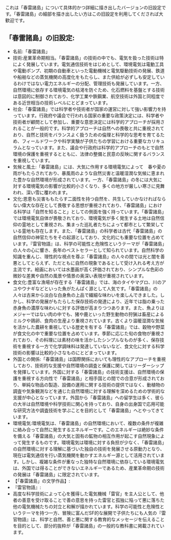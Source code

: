 これは「春雷諸島」について具体的かつ詳細に描き出したバージョンの旧設定です。「春雷諸島」の細部を描き出したい方はこの旧設定を利用してくだされば大歓迎です。

## 「春雷諸島」の旧設定:

* 名前:「春雷諸島」
* 技術:産業革命期相当。「春雷諸島」の技術の中でも、電気を扱った技術は特によく発展しています。電気通信技術をはじめとして、環境電気は電動工具や電動ポンプ、初期の自動車といった電動機械と電気駆動技術の発展、鉄道や船舶などの蒸気機関の高度化をもたらし、また供給が必ずしも安定しているわけではない電力エネルギーの分配、管理技術も発展しています。一方、自然環境に依存する環境電気の枯渇を防ぐため、化石燃料を基盤とする技術は意図的に制御されており、化学工業や鉄鋼業、航空技術は外国と同程度である近世相当の技術レベルにとどまっています。
* 社会:「春雷諸島」では科学者や技術者が国家の運営に対して強い影響力を持っています。行政府や議会で行われる国家の重要な政策決定には、科学者や技術者が顧問として参加し、重要な意思決定には科学的アプローチが採用されることが一般的です。科学的アプローチは自然への畏敬と共に重視されており、自然と技術をバランスよく扱うための倫理と科学的な思考を育てるため、フィールドワークや科学実験が子供たちの学習における重要なカリキュラムとなっています。また、議会や行政府は科学的アプローチのもとで自然環境の保護を重視するとともに、法律の整備と民意の反映に関するバランスを重視しています。
* 気候と風土:「春雷諸島」には、大気に作用する環境電気によって　春や夏の雨がもたらされており、暴風雨のような自然災害と温暖湿潤な気候に恵まれた豊かな自然環境が形成されています。一方、「春雷諸島」の冬には大気に対する環境電気の影響が比較的小さくなり、多くの地方が厳しい寒さに見舞われ、深い雪に覆われます。
* 文化:恩恵も災害ももたらす二面性を持つ自然を、共生していかなければならない偉大な存在として畏敬する思想が重視されており、「春雷諸島」における科学は「自然を知ること」としての側面を強く持っています。「春雷諸島」では環境電気自体が畏敬されており、環境電気が多く発生する土地は自然信仰の霊地として重視され、集まった巡礼者たちによって都市として繁栄している霊地も存在します。また、「春雷諸島」の科学者は古代「春雷諸島」の自然信仰の神官たちをその起源としており、文化的にも重要な位置を占めています。『雷官物語』は、科学の可能性と危険性というテーマが「春雷諸島」の人々の心に響き、長年のベストセラーとして知られています。自然科学の知識を重んじ、理性的な視点を尊ぶ「春雷諸島」の人々の間では光と闇を善悪としてとらえず、ただともに自然の現象であるとして受け入れる考え方が主流です。絵画においては水墨画が高く評価されており、シンプルな色彩の微妙な差異や自然の風景や情景の奥深い表現が重視されています。
* 食文化:豊富な漁場が存在する「春雷諸島」では、海のタイやマグロ、川のアユやウナギなどといった魚がたんぱく源として人気です。「春雷諸島」の人々は古来から淡白な白身魚の上品で繊細な味わいを楽しんできました。しかし、科学の発展がもたらした保存技術の発達により、近年では脂の乗った赤身魚の濃厚な味わいに対する評価が高まりつつあります。また、魚よりはメジャーではない肉の中でも、猪や鹿といった野生動物の狩猟は畜産によるミルクや鶏卵、食肉の生産より重視されています。古くより温暖湿潤な気候を活かした農耕を重視している歴史を有する「春雷諸島」では、穀物や野菜が食文化の中で重要な位置を占めています。季節に応じた旬の食物が重視されており、その料理には素材の味を活かしたシンプルなものが多く、保存技術を重視する一方で化学調味料は発達していないなど、食文化に対する科学技術の影響は比較的小さなものにとどまっています。
* 外国との関係:「春雷諸島」は国際関係においても理性的なアプローチを重視しており、技術的な支援や自然環境の調査と保護に関してはリーダーシップを発揮しています。外国に対する「春雷諸島」の技術支援は、自然環境の保護を重視する方向性で「春雷諸島」と相手国との間での合意が形成されており、単純な物品の製造、設備の運用に関する技術の提供ではなく、動植物の調査や気象観測などを通じた自然環境に対する理解を深めるための学術的な支援が中心となっています。外国から「春雷諸島」への留学生は多く、彼らの大半は自然環境や科学技術に関心を持っており、自身の出身国で応用可能な研究方法や調査技術を学ぶことを目的として「春雷諸島」へとやってきています。
* 環境電気:環境電気は、「春雷諸島」の自然環境において、複数の条件が複雑に絡み合って自然に発生するエネルギーです。このエネルギーは絶妙な条件を備える「春雷諸島」の大気と固有の鉱物の相互作用が起こす自然現象によって発生するものです。環境電気は環境に対する負担が少なく、「春雷諸島」の自然環境に対する理解に基づいた独自の技術を発展させる原動力となり、現在は電気通信を行い蒸気機関を動かすエネルギー源として活用されています。しかし、複雑な条件が重なった独特な自然環境に依存している環境電気は、外国では得ることができないエネルギーであるため、産業革命期の技術の発展は「春雷諸島」に限定されています。
* 【「春雷諸島」の文学作品】:
* 『雷官物語』:
* 高度な科学技術によって心を獲得した電気機械「雷官」を主人公として、他者の善意を受け取ることで善の意思を持った雷官と孤独に陥って悪に落ちた他の電気機械たちの対立と和解が描かれています。科学の可能性と危険性というテーマを持つ一方、冒険に富んだSF的な展開で子供たちにも人気の『雷官物語』は、科学と自然、善と悪に関する教育的なメッセージを伝えることを目的として、部分的抜粋が「春雷諸島」の一般的な教科書に掲載されています。

